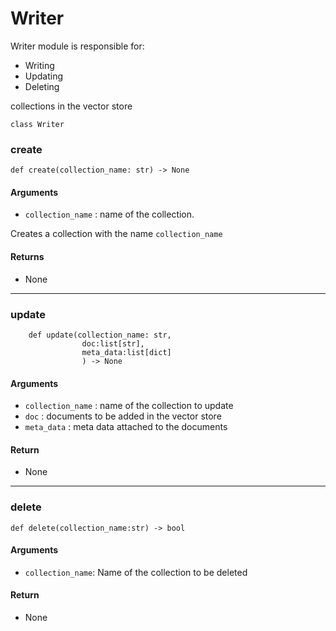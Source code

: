 # Writer

Writer module is responsible for:
 - Writing
 - Updating
 - Deleting

collections in the vector store

```class Writer```


### create
```def create(collection_name: str) -> None```

#### Arguments
 - ```collection_name``` : name of the collection.

Creates a collection with the name ```collection_name```

#### Returns
 - None
<hr>

### update
```
    def update(collection_name: str,
                doc:list[str],
                meta_data:list[dict]
                ) -> None
```

#### Arguments
 - ```collection_name``` : name of the collection to update
 - ```doc``` : documents to be added in the vector store
 - ```meta_data``` : meta data attached to the documents

 #### Return
 - None

 <hr>

 ### delete

 ```
 def delete(collection_name:str) -> bool
 ```

 #### Arguments
 - ```collection_name```: Name of the collection to be deleted

 #### Return
 - None